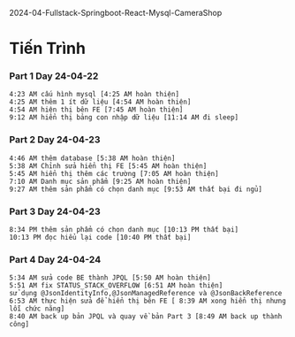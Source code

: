 2024-04-Fullstack-Springboot-React-Mysql-CameraShop

# Tiến Trình

### Part 1 Day 24-04-22
```
4:23 AM cấu hình mysql [4:25 AM hoàn thiện]
4:25 AM thêm 1 ít dữ liệu [4:54 AM hoàn thiện]
4:54 AM hiện thị bên FE [7:45 AM hoàn thiện]
9:12 AM hiển thị bảng con nhập dữ liệu [11:14 AM đi sleep]
```
### Part 2 Day 24-04-23
```
4:46 AM thêm database [5:38 AM hoàn thiện]
5:38 AM Chỉnh sửa hiển thị FE [5:45 AM hoàn thiện]
5:45 AM hiển thị thêm các trường [7:05 AM hoàn thiện]
7:10 AM Danh mục sản phẩm [9:25 AM hoàn thiện]
9:27 AM thêm sản phẩm có chọn danh mục [9:53 AM thất bại đi ngủ]
```
### Part 3 Day 24-04-23
```
8:34 PM thêm sản phẩm có chọn danh mục [10:13 PM thất bại]
10:13 PM đọc hiểu lại code [10:40 PM thất bại]
```
### Part 4 Day 24-04-24
```
5:34 AM sửa code BE thành JPQL [5:50 AM hoàn thiện]
5:51 AM fix STATUS_STACK_OVERFLOW [6:51 AM hoàn thiện] 
sử dụng @JsonIdentityInfo,@JsonManagedReference và @JsonBackReference
6:53 AM thực hiện sửa để hiển thị bên FE [ 8:39 AM xong hiển thị nhưng lỗi chức năng]
8:40 AM back up bản JPQL và quay về bản Part 3 [8:49 AM back up thành công]
```

